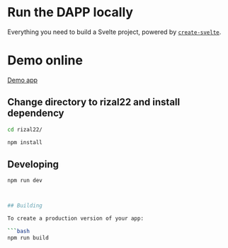 # Run the DAPP locally

Everything you need to build a Svelte project, powered by [`create-svelte`](https://github.com/sveltejs/kit/tree/master/packages/create-svelte).

# Demo online
[Demo app](https://task5test.vercel.app/)

## Change directory to rizal22 and install dependency

```bash
cd rizal22/
```

```bash
npm install
```

## Developing
```bash
npm run dev



## Building

To create a production version of your app:

```bash
npm run build
```
